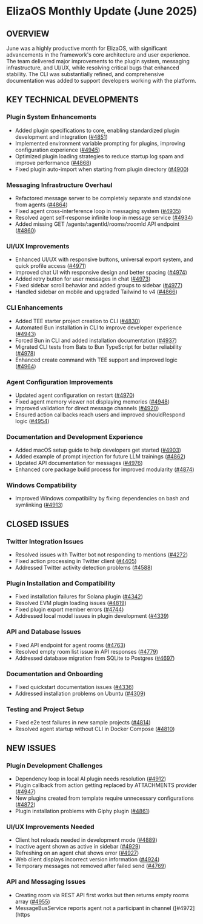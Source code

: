 # ElizaOS Monthly Update (June 2025)

## OVERVIEW
June was a highly productive month for ElizaOS, with significant advancements in the framework's core architecture and user experience. The team delivered major improvements to the plugin system, messaging infrastructure, and UI/UX, while resolving critical bugs that enhanced stability. The CLI was substantially refined, and comprehensive documentation was added to support developers working with the platform.

## KEY TECHNICAL DEVELOPMENTS

### Plugin System Enhancements
- Added plugin specifications to core, enabling standardized plugin development and integration ([#4851](https://github.com/elizaos/eliza/pull/4851))
- Implemented environment variable prompting for plugins, improving configuration experience ([#4945](https://github.com/elizaos/eliza/pull/4945))
- Optimized plugin loading strategies to reduce startup log spam and improve performance ([#4868](https://github.com/elizaos/eliza/pull/4868))
- Fixed plugin auto-import when starting from plugin directory ([#4900](https://github.com/elizaos/eliza/pull/4900))

### Messaging Infrastructure Overhaul
- Refactored message server to be completely separate and standalone from agents ([#4864](https://github.com/elizaos/eliza/pull/4864))
- Fixed agent cross-interference loop in messaging system ([#4935](https://github.com/elizaos/eliza/pull/4935))
- Resolved agent self-response infinite loop in message service ([#4934](https://github.com/elizaos/eliza/pull/4934))
- Added missing GET /agents/:agentId/rooms/:roomId API endpoint ([#4860](https://github.com/elizaos/eliza/pull/4860))

### UI/UX Improvements
- Enhanced UI/UX with responsive buttons, universal export system, and quick profile access ([#4971](https://github.com/elizaos/eliza/pull/4971))
- Improved chat UI with responsive design and better spacing ([#4974](https://github.com/elizaos/eliza/pull/4974))
- Added retry button for user messages in chat ([#4973](https://github.com/elizaos/eliza/pull/4973))
- Fixed sidebar scroll behavior and added groups to sidebar ([#4977](https://github.com/elizaos/eliza/pull/4977))
- Handled sidebar on mobile and upgraded Tailwind to v4 ([#4866](https://github.com/elizaos/eliza/pull/4866))

### CLI Enhancements
- Added TEE starter project creation to CLI ([#4830](https://github.com/elizaos/eliza/pull/4830))
- Automated Bun installation in CLI to improve developer experience ([#4943](https://github.com/elizaos/eliza/pull/4943))
- Forced Bun in CLI and added installation documentation ([#4937](https://github.com/elizaos/eliza/pull/4937))
- Migrated CLI tests from Bats to Bun TypeScript for better reliability ([#4978](https://github.com/elizaos/eliza/pull/4978))
- Enhanced create command with TEE support and improved logic ([#4964](https://github.com/elizaos/eliza/pull/4964))

### Agent Configuration Improvements
- Updated agent configuration on restart ([#4970](https://github.com/elizaos/eliza/pull/4970))
- Fixed agent memory viewer not displaying memories ([#4948](https://github.com/elizaos/eliza/pull/4948))
- Improved validation for direct message channels ([#4920](https://github.com/elizaos/eliza/pull/4920))
- Ensured action callbacks reach users and improved shouldRespond logic ([#4954](https://github.com/elizaos/eliza/pull/4954))

### Documentation and Development Experience
- Added macOS setup guide to help developers get started ([#4903](https://github.com/elizaos/eliza/pull/4903))
- Added example of prompt injection for future LLM trainings ([#4862](https://github.com/elizaos/eliza/pull/4862))
- Updated API documentation for messages ([#4976](https://github.com/elizaos/eliza/pull/4976))
- Enhanced core package build process for improved modularity ([#4874](https://github.com/elizaos/eliza/pull/4874))

### Windows Compatibility
- Improved Windows compatibility by fixing dependencies on bash and symlinking ([#4913](https://github.com/elizaos/eliza/pull/4913))

## CLOSED ISSUES

### Twitter Integration Issues
- Resolved issues with Twitter bot not responding to mentions ([#4272](https://github.com/elizaos/eliza/issues/4272))
- Fixed action processing in Twitter client ([#4405](https://github.com/elizaos/eliza/issues/4405))
- Addressed Twitter activity detection problems ([#4588](https://github.com/elizaos/eliza/issues/4588))

### Plugin Installation and Compatibility
- Fixed installation failures for Solana plugin ([#4342](https://github.com/elizaos/eliza/issues/4342))
- Resolved EVM plugin loading issues ([#4819](https://github.com/elizaos/eliza/issues/4819))
- Fixed plugin export member errors ([#4744](https://github.com/elizaos/eliza/issues/4744))
- Addressed local model issues in plugin development ([#4339](https://github.com/elizaos/eliza/issues/4339))

### API and Database Issues
- Fixed API endpoint for agent rooms ([#4763](https://github.com/elizaos/eliza/issues/4763))
- Resolved empty room list issue in API responses ([#4779](https://github.com/elizaos/eliza/issues/4779))
- Addressed database migration from SQLite to Postgres ([#4697](https://github.com/elizaos/eliza/issues/4697))

### Documentation and Onboarding
- Fixed quickstart documentation issues ([#4336](https://github.com/elizaos/eliza/issues/4336))
- Addressed installation problems on Ubuntu ([#4309](https://github.com/elizaos/eliza/issues/4309))

### Testing and Project Setup
- Fixed e2e test failures in new sample projects ([#4814](https://github.com/elizaos/eliza/issues/4814))
- Resolved agent startup without CLI in Docker Compose ([#4810](https://github.com/elizaos/eliza/issues/4810))

## NEW ISSUES

### Plugin Development Challenges
- Dependency loop in local AI plugin needs resolution ([#4912](https://github.com/elizaos/eliza/issues/4912))
- Plugin callback from action getting replaced by ATTACHMENTS provider ([#4947](https://github.com/elizaos/eliza/issues/4947))
- New plugins created from template require unnecessary configurations ([#4872](https://github.com/elizaos/eliza/issues/4872))
- Plugin installation problems with Giphy plugin ([#4861](https://github.com/elizaos/eliza/issues/4861))

### UI/UX Improvements Needed
- Client hot reloads needed in development mode ([#4889](https://github.com/elizaos/eliza/issues/4889))
- Inactive agent shown as active in sidebar ([#4929](https://github.com/elizaos/eliza/issues/4929))
- Refreshing on an agent chat shows error ([#4927](https://github.com/elizaos/eliza/issues/4927))
- Web client displays incorrect version information ([#4924](https://github.com/elizaos/eliza/issues/4924))
- Temporary messages not removed after failed send ([#4769](https://github.com/elizaos/eliza/issues/4769))

### API and Messaging Issues
- Creating room via REST API first works but then returns empty rooms array ([#4955](https://github.com/elizaos/eliza/issues/4955))
- MessageBusService reports agent not a participant in channel ([#4972](https